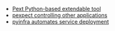 
* [Pext Python-based extendable tool](https://github.com/Pext/Pext)
* [pexpect controlling other applications](http://pexpect.readthedocs.io/en/stable/examples.html)
* [pyinfra automates service deployment](https://github.com/Fizzadar/pyinfra)
